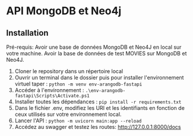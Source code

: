 # API MongoDB et Neo4j

## Installation 

Pré-requis: Avoir une base de données MongoDB et Neo4J en local sur votre machine. Avoir la base de données de test MOVIES sur MongoDB et Neo4J.

1) Cloner le repository dans un répertoire local
2) Ouvrir un terminal dans le dossier puis pour installer l'environnement virtuel taper :
   ` python -m venv env-arangodb-fastapi `
3) Accéder à l'environnement : `.\env-arangodb-fastapi\Scripts\Activate.ps1`
4) Installer toutes les dépendances : `pip install -r requirements.txt`
5) Dans le fichier .env, modifiez les URI et les identifiants en fonction de ceux utilisés sur votre environnement local.
6) Lancer l'API : `python -m uvicorn main:app --reload`
7) Accédez au swagger et testez les routes: http://127.0.0.1:8000/docs